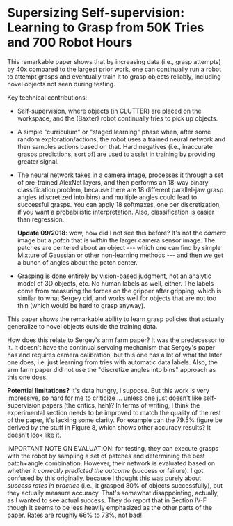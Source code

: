 # Supersizing Self-supervision: Learning to Grasp from 50K Tries and 700 Robot Hours

This remarkable paper shows that by increasing data (i.e., grasp attempts) by
40x compared to the largest prior work, one can continually run a robot to
attempt grasps and eventually train it to grasp objects reliably, including
novel objects not seen during testing.

Key technical contributions:

- Self-supervision, where objects (in CLUTTER) are placed on the workspace, and
  the (Baxter) robot continually tries to pick up objects.

- A simple "curriculum" or "staged learning" phase when, after some random
  exploration/actions, the robot uses a trained neural network and then samples
  actions based on that. Hard negatives (i.e., inaccurate grasps predictions,
  sort of) are used to assist in training by providing greater signal.

- The neural network takes in a camera image, processes it through a set of
  pre-trained AlexNet layers, and then performs an 18-way binary classification
  problem, because there are 18 different parallel-jaw grasp angles (discretized
  into bins) and multiple angles could lead to successful grasps. You can apply
  18 softmaxes, one per discretization, if you want a probabilistic
  interpretation. Also, classification is easier than regression.

  **Update 09/2018**: wow, how did I not see this before? It's not the *camera*
  image but a *patch* that is *within* the larger camera sensor image. The
  patches are centered about an object --- which one can find by simple Mixture
  of Gaussian or other non-learning methods --- and then we get a bunch of
  angles about the patch center.

- Grasping is done entirely by vision-based judgment, not an analytic model of
  3D objects, etc. No human labels as well, either. The labels come from
  measuring the forces on the gripper after gripping, which is similar to what
  Sergey did, and works well for objects that are not too thin (which would be
  hard to grasp anyway).

This paper shows the remarkable ability to learn grasp policies that actually
generalize to novel objects outside the training data.

How does this relate to Sergey's arm farm paper? It was the predecessor to it.
It doesn't have the continual servoing mechanism that Sergey's paper has and
requires camera calibration, but this one has a lot of what the later one does,
i.e. just learning from tries with automatic data labels. Also, the arm farm
paper did not use the "discretize angles into bins" approach as this one does.

**Potential limitations?** It's data hungry, I suppose. But this work is very
impressive, so hard for me to criticize ... unless one just doesn't like
self-supervision papers (the critics, heh)? In terms of writing, I think the
experimental section needs to be improved to match the quality of the rest of
the paper, it's lacking some clarity. For example can the 79.5% figure be
derived by the stuff in Figure 8, which shows other accuracy results? It doesn't
look like it.

IMPORTANT NOTE ON EVALUATION: for testing, they can execute grasps with the
robot by sampling a set of patches and determining the best patch+angle
combination. However, their network is evaluated based on whether it *correctly
predicted the outcome* (success or failure). I got confused by this originally,
because I thought this was purely about *success rates in practice* (i.e., it
grasped 80% of objects successfully), but they actually measure accuracy. That's
somewhat disappointing, actually, as I wanted to see actual success. They do
report that in Section IV-F though it seems to be less heavily emphasized as the
other parts of the paper. Rates are roughly 66% to 73%, not bad!
